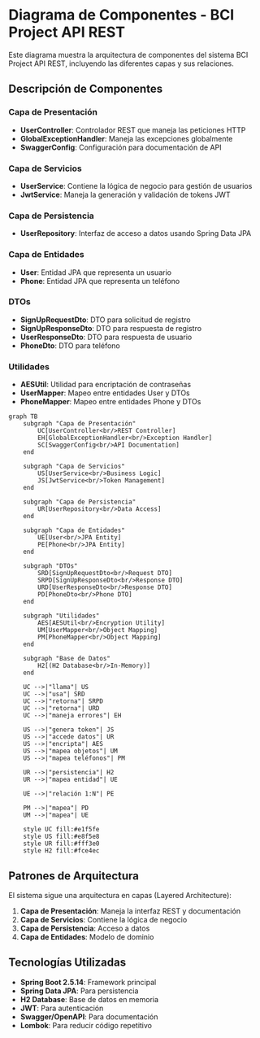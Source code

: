 # Diagrama de Componentes - BCI Project API REST

Este diagrama muestra la arquitectura de componentes del sistema BCI Project API REST, incluyendo las diferentes capas y sus relaciones.

## Descripción de Componentes

### Capa de Presentación
- **UserController**: Controlador REST que maneja las peticiones HTTP
- **GlobalExceptionHandler**: Maneja las excepciones globalmente
- **SwaggerConfig**: Configuración para documentación de API

### Capa de Servicios
- **UserService**: Contiene la lógica de negocio para gestión de usuarios
- **JwtService**: Maneja la generación y validación de tokens JWT

### Capa de Persistencia
- **UserRepository**: Interfaz de acceso a datos usando Spring Data JPA

### Capa de Entidades
- **User**: Entidad JPA que representa un usuario
- **Phone**: Entidad JPA que representa un teléfono

### DTOs
- **SignUpRequestDto**: DTO para solicitud de registro
- **SignUpResponseDto**: DTO para respuesta de registro
- **UserResponseDto**: DTO para respuesta de usuario
- **PhoneDto**: DTO para teléfono

### Utilidades
- **AESUtil**: Utilidad para encriptación de contraseñas
- **UserMapper**: Mapeo entre entidades User y DTOs
- **PhoneMapper**: Mapeo entre entidades Phone y DTOs

```mermaid
graph TB
    subgraph "Capa de Presentación"
        UC[UserController<br/>REST Controller]
        EH[GlobalExceptionHandler<br/>Exception Handler]
        SC[SwaggerConfig<br/>API Documentation]
    end
    
    subgraph "Capa de Servicios"
        US[UserService<br/>Business Logic]
        JS[JwtService<br/>Token Management]
    end
    
    subgraph "Capa de Persistencia"
        UR[UserRepository<br/>Data Access]
    end
    
    subgraph "Capa de Entidades"
        UE[User<br/>JPA Entity]
        PE[Phone<br/>JPA Entity]
    end
    
    subgraph "DTOs"
        SRD[SignUpRequestDto<br/>Request DTO]
        SRPD[SignUpResponseDto<br/>Response DTO]
        URD[UserResponseDto<br/>Response DTO]
        PD[PhoneDto<br/>Phone DTO]
    end
    
    subgraph "Utilidades"
        AES[AESUtil<br/>Encryption Utility]
        UM[UserMapper<br/>Object Mapping]
        PM[PhoneMapper<br/>Object Mapping]
    end
    
    subgraph "Base de Datos"
        H2[(H2 Database<br/>In-Memory)]
    end
    
    UC -->|"llama"| US
    UC -->|"usa"| SRD
    UC -->|"retorna"| SRPD
    UC -->|"retorna"| URD
    UC -->|"maneja errores"| EH
    
    US -->|"genera token"| JS
    US -->|"accede datos"| UR
    US -->|"encripta"| AES
    US -->|"mapea objetos"| UM
    US -->|"mapea teléfonos"| PM
    
    UR -->|"persistencia"| H2
    UR -->|"mapea entidad"| UE
    
    UE -->|"relación 1:N"| PE
    
    PM -->|"mapea"| PD
    UM -->|"mapea"| UE
    
    style UC fill:#e1f5fe
    style US fill:#e8f5e8
    style UR fill:#fff3e0
    style H2 fill:#fce4ec
```

## Patrones de Arquitectura

El sistema sigue una arquitectura en capas (Layered Architecture):

1. **Capa de Presentación**: Maneja la interfaz REST y documentación
2. **Capa de Servicios**: Contiene la lógica de negocio
3. **Capa de Persistencia**: Acceso a datos
4. **Capa de Entidades**: Modelo de dominio

## Tecnologías Utilizadas

- **Spring Boot 2.5.14**: Framework principal
- **Spring Data JPA**: Para persistencia
- **H2 Database**: Base de datos en memoria
- **JWT**: Para autenticación
- **Swagger/OpenAPI**: Para documentación
- **Lombok**: Para reducir código repetitivo 